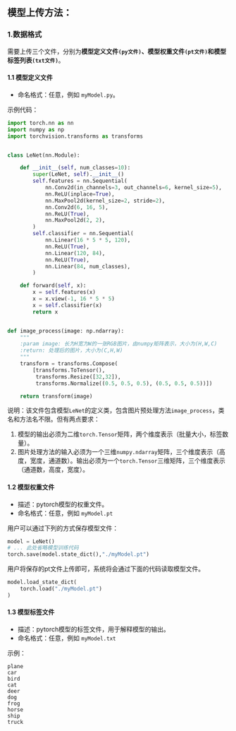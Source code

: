## 模型上传方法：

### 1.数据格式

需要上传三个文件，分别为**模型定义文件`(py文件)`、模型权重文件`(pt文件)`**和**模型标签列表`(txt文件)`**。

#### 1.1 **模型定义文件**

- 命名格式：任意，例如 `myModel.py`。

示例代码：

```python
import torch.nn as nn
import numpy as np
import torchvision.transforms as transforms


class LeNet(nn.Module):

    def __init__(self, num_classes=10):
        super(LeNet, self).__init__()
        self.features = nn.Sequential(
            nn.Conv2d(in_channels=3, out_channels=6, kernel_size=5),
            nn.ReLU(inplace=True),
            nn.MaxPool2d(kernel_size=2, stride=2),
            nn.Conv2d(6, 16, 5),
            nn.ReLU(True),
            nn.MaxPool2d(2, 2),
        )
        self.classifier = nn.Sequential(
            nn.Linear(16 * 5 * 5, 120),
            nn.ReLU(True),
            nn.Linear(120, 84),
            nn.ReLU(True),
            nn.Linear(84, num_classes),
        )

    def forward(self, x):
        x = self.features(x)
        x = x.view(-1, 16 * 5 * 5)
        x = self.classifier(x)
        return x


def image_process(image: np.ndarray):
    """
    :param image: 长为H宽为W的一张RGB图片，由numpy矩阵表示，大小为(H,W,C)
    :return: 处理后的图片，大小为(C,H,W)
    """
    transform = transforms.Compose(
        [transforms.ToTensor(),
         transforms.Resize([32,32]),
         transforms.Normalize((0.5, 0.5, 0.5), (0.5, 0.5, 0.5))])

    return transform(image)
```

说明：该文件包含模型`LeNet`的定义类，包含图片预处理方法`image_process`，类名和方法名不限。但有两点要求：

1. 模型的输出必须为二维`torch.Tensor`矩阵，两个维度表示（批量大小，标签数量）。
2. 图片处理方法的输入必须为一个三维`numpy.ndarray`矩阵，三个维度表示（高度，宽度，通道数）。输出必须为一个`torch.Tensor`三维矩阵，三个维度表示（通道数，高度，宽度）。

#### 1.2 模型权重文件

- 描述：pytorch模型的权重文件。
- 命名格式：任意，例如 `myModel.pt`

用户可以通过下列的方式保存模型文件：

```python
model = LeNet()
# ... 此处省略模型训练代码
torch.save(model.state_dict(),"./myModel.pt")
```

用户将保存的pt文件上传即可，系统将会通过下面的代码读取模型文件。

```python
model.load_state_dict(
	torch.load("./myModel.pt")
)
```

#### 1.3 模型标签文件

- 描述：pytorch模型的标签文件，用于解释模型的输出。
- 命名格式：任意，例如 `myModel.txt`

示例：

```
plane
car
bird
cat
deer
dog
frog
horse
ship
truck
```
